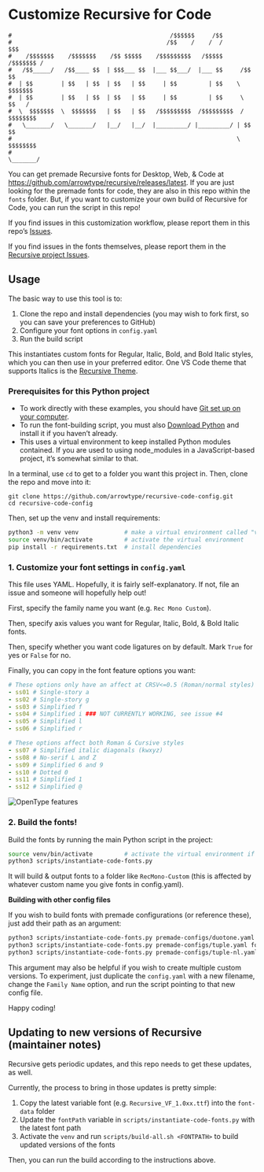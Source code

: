 # Customize Recursive for Code

```
#                                             /$$$$$$     /$$
#                                            /$$    /    /  /             $$$
#    /$$$$$$$    /$$$$$$$    /$$ $$$$$    /$$$$$$$$$   /$$$$$      /$$$$$$$ /
#   /$$_____/   /$$____ $$  | $$$___ $$  |___ $$___/  |___ $$     /$$     $$
#  | $$        | $$   | $$  | $$   | $$     | $$         | $$    \  $$$$$$$
#  | $$        | $$   | $$  | $$   | $$     | $$         | $$     \  $$   /
#  \  $$$$$$$  \  $$$$$$$   | $$   | $$   /$$$$$$$$$  /$$$$$$$$$  / $$$$$$$$
#   \_______/   \_______/   |__/   |__/  |_________/ |_________/ | $$      $$
#                                                                \  $$$$$$$$
#                                                                 \_______/
```

You can get premade Recursive fonts for Desktop, Web, & Code at https://github.com/arrowtype/recursive/releases/latest. If you are just looking for the premade fonts for code, they are also in this repo within the `fonts` folder. But, if you want to customize your own build of Recursive for Code, you can run the script in this repo!

If you find issues in this customization workflow, please report them in this repo’s [Issues](https://github.com/arrowtype/recursive-code-config/issues).

If you find issues in the fonts themselves, please report them in the [Recursive project Issues](https://github.com/arrowtype/recursive/issues).


## Usage

The basic way to use this tool is to:

1. Clone the repo and install dependencies (you may wish to fork first, so you can save your preferences to GitHub)
2. Configure your font options in `config.yaml`
3. Run the build script

This instantiates custom fonts for Regular, Italic, Bold, and Bold Italic styles, which you can then use in your preferred editor. One VS Code theme that supports Italics is the [Recursive Theme](https://github.com/arrowtype/recursive-theme).


### Prerequisites for this Python project

- To work directly with these examples, you should have [Git set up on your computer](https://help.github.com/en/github/getting-started-with-github/set-up-git).
- To run the font-building script, you must also [Download Python](http://python.org/download/) and install it if you haven’t already.
- This uses a virtual environment to keep installed Python modules contained. If you are used to using node_modules in a JavaScript-based project, it’s somewhat similar to that.

In a terminal, use `cd` to get to a folder you want this project in. Then, clone the repo and move into it:

```
git clone https://github.com/arrowtype/recursive-code-config.git
cd recursive-code-config
```

Then, set up the venv and install requirements:

```bash
python3 -m venv venv             # make a virtual environment called "venv"
source venv/bin/activate         # activate the virtual environment
pip install -r requirements.txt  # install dependencies
```


### 1. Customize your font settings in `config.yaml`

This file uses YAML. Hopefully, it is fairly self-explanatory. If not, file an issue and someone will hopefully help out!

First, specify the family name you want (e.g. `Rec Mono Custom`).

Then, specify axis values you want for Regular, Italic, Bold, & Bold Italic fonts.

Then, specify whether you want code ligatures on by default. Mark `True` for yes or `False` for no.

Finally, you can copy in the font feature options you want:

```yaml
# These options only have an affect at CRSV<=0.5 (Roman/normal styles)
- ss01 # Single-story a
- ss02 # Single-story g
- ss03 # Simplified f
- ss04 # Simplified i ### NOT CURRENTLY WORKING, see issue #4
- ss05 # Simplified l
- ss06 # Simplified r

# These options affect both Roman & Cursive styles
- ss07 # Simplified italic diagonals (kwxyz)
- ss08 # No-serif L and Z
- ss09 # Simplified 6 and 9
- ss10 # Dotted 0
- ss11 # Simplified 1
- ss12 # Simplified @
```

![OpenType features](font-data/img/recursive-ot_features.png)


### 2. Build the fonts!

Build the fonts by running the main Python script in the project:

```bash
source venv/bin/activate         # activate the virtual environment if you haven’t already
python3 scripts/instantiate-code-fonts.py
```

It will build & output fonts to a folder like `RecMono-Custom` (this is affected by whatever custom name you give fonts in config.yaml).

**Building with other config files**

If you wish to build fonts with premade configurations (or reference these), just add their path as an argument:

```bash
python3 scripts/instantiate-code-fonts.py premade-configs/duotone.yaml font-data/Recursive_VF_1.084.ttf
python3 scripts/instantiate-code-fonts.py premade-configs/tuple.yaml font-data/Recursive_VF_1.084.ttf
python3 scripts/instantiate-code-fonts.py premade-configs/tuple-nl.yaml font-data/Recursive_VF_1.084.ttf
```

This argument may also be helpful if you wish to create multiple custom versions. To experiment, just duplicate the `config.yaml` with a new filename, change the `Family Name` option, and run the script pointing to that new config file.

Happy coding!

## Updating to new versions of Recursive (maintainer notes)

Recursive gets periodic updates, and this repo needs to get these updates, as well.

Currently, the process to bring in those updates is pretty simple:

1. Copy the latest variable font (e.g. `Recursive_VF_1.0xx.ttf`) into the `font-data` folder
2. Update the `fontPath` variable in `scripts/instantiate-code-fonts.py` with the latest font path
3. Activate the `venv` and run `scripts/build-all.sh <FONTPATH>` to build updated versions of the fonts

Then, you can run the build according to the instructions above.
